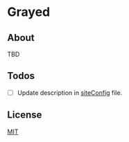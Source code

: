 # Grayed

## About

TBD

## Todos

- [ ] Update description in [siteConfig](./src/lib/site.ts) file.

## License

[MIT](./LICENSE)
